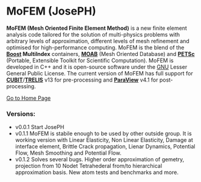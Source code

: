 # **MoFEM (JosePH)** #

**MoFEM (Mesh Oriented Finite Element Method)** is a new finite element analysis code tailored for the solution of multi-physics problems with arbitrary levels of approximation, different levels of mesh refinement and optimised for high-performance computing. MoFEM is the blend of the **[Boost](http://www.boost.org) MultiIndex** containers, **[MOAB](https://trac.mcs.anl.gov/projects/ITAPS/wiki/MOAB)** (Mesh Oriented Database) and **[PETSc](http://www.mcs.anl.gov/petsc/)** (Portable, Extensible Toolkit for Scientific Computation). MoFEM is developed in C++ and it is open-source software under the [GNU](http://www.gnu.org/licenses/) Lesser General Public License. The current version of MoFEM has full support for **[CUBIT](https://cubit.sandia.gov/)**/**[TRELIS](http://csimsoft.com/)** v13 for pre-processing and **[ParaView](http://www.paraview.org/)** v4.1 for post-processing.

[Go to Home Page](https://bitbucket.org/likask/mofem-joseph/wiki/Home)

### Versions: ###

* v0.0.1 Start JosePH
* v0.1.1 MoFEM is stabile enough to be used by other outside group. It is working version with Linear Elasticity, Non Linear Elasticity, Damage at interface element, Brittle Crack propagation, Lienar Dynamics, Potential Flow, Mesh Smoothing and Potential Flow.
* v0.1.2 Solves several bugs. Higher order approximation of gemetry, projection from 10 Nodet Tetrahederal from/to hierarchical approximation basis. New atom tests and benchmarks and more.

